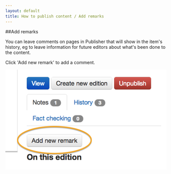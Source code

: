 ```yaml
---
layout: default
title: How to publish content / Add remarks
---
```


##Add remarks

You can leave comments on pages in Publisher that will show in the item's history, eg to leave information for future editors about what's been done to the content.

Click 'Add new remark' to add a comment.

![Add new remark 1](add-remark-1.png)